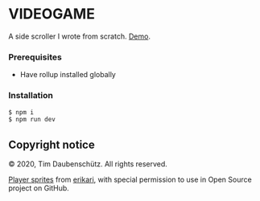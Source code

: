 # VIDEOGAME

A side scroller I wrote from scratch.
[Demo](https://timdaub.github.io/videogame/).

### Prerequisites

- Have rollup installed globally

### Installation

```bash
$ npm i
$ npm run dev
```

## Copyright notice

© 2020, Tim Daubenschütz. All rights reserved. 

[Player sprites](https://erikari.itch.io/fluffy-animals) from
[erikari](https://erikari.itch.io), with special permission to use in Open
Source project on GitHub.


